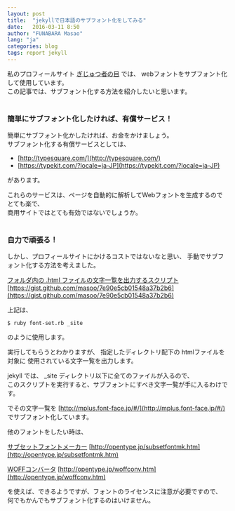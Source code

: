 ```yaml
---
layout: post
title:  "jekyllで日本語のサブフォント化をしてみる"
date:   2016-03-11 8:50
author: "FUNABARA Masao"
lang: "ja"
categories: blog
tags: report jekyll
---
```


私のプロフィールサイト [ぎじゅつ者の目](http://107steps.la.coocan.jp/) では、
webフォントをサブフォント化して使用しています。  
この記事では、サブフォント化する方法を紹介したいと思います。
<br><br>

### 簡単にサブフォント化したければ、有償サービス！

簡単にサブフォント化かしたければ、お金をかけましょう。  
サブフォント化する有償サービスとしては、

* [http://typesquare.com/](http://typesquare.com/)
* [https://typekit.com/?locale=ja-JP](https://typekit.com/?locale=ja-JP)

があります。

これらのサービスは、ページを自動的に解析してWebフォントを生成するのでとても楽で、  
商用サイトではとても有効ではないでしょうか。
<br><br>

### 自力で頑張る！

しかし、プロフィールサイトにかけるコストではないなと思い、
手動でサブフォント化する方法を考えました。

[フォルダ内の .html ファイルの文字一覧を出力するスクリプト](https://gist.github.com/masoo/7e90e5cb01548a37b2b6)
[https://gist.github.com/masoo/7e90e5cb01548a37b2b6](https://gist.github.com/masoo/7e90e5cb01548a37b2b6)

上記は、

~~~
$ ruby font-set.rb _site
~~~

のように使用します。

実行してもらうとわかりますが、
指定したディレクトリ配下の htmlファイルを対象に
使用されている文字一覧を出力します。

jekyll では、 _site ディレクトリ以下に全てのファイルが入るので、  
このスクリプトを実行すると、サブフォントにすべき文字一覧が手に入るわけです。

でその文字一覧を
[http://mplus.font-face.jp/#/](http://mplus.font-face.jp/#/)
でサブフォント化しています。

他のフォントをしたい時は、

[サブセットフォントメーカー](http://opentype.jp/subsetfontmk.htm)
[http://opentype.jp/subsetfontmk.htm](http://opentype.jp/subsetfontmk.htm)

[WOFFコンバータ](http://opentype.jp/woffconv.htm)
[http://opentype.jp/woffconv.htm](http://opentype.jp/woffconv.htm)

を使えば、できるようですが、フォントのライセンスに注意が必要ですので、
何でもかんでもサブフォント化するのはいけません。
